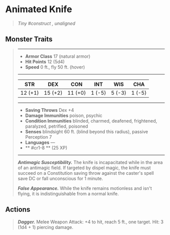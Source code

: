 # Animated Knife
>*Tiny #construct , unaligned*
## Monster Traits
>___
>- **Armor Class** 17 (natural armor)
>- **Hit Points** 12 (5d4)
>- **Speed** 0 ft., fly 50 ft. (hover)
>___
>|STR|DEX|CON|INT|WIS|CHA|
>|:---:|:---:|:---:|:---:|:---:|:---:|
>|12 (+1)|15 (+2)|11 (+0)|1 (-5)|5 (-3)|1 (-5)|
>___
>- **Saving Throws** Dex +4
>- **Damage Immunities** poison, psychic
>- **Condition Immunities** blinded, charmed, deafened, frightened, paralyzed, petrified, poisoned
>- **Senses** blindsight 60 ft. (blind beyond this radius), passive Perception 7
>- **Languages** —
>- ** #cr1-8 ** (25 XP)
>___
>***Antimagic Susceptibility.*** The knife is incapacitated while in the area of an antimagic field. If targeted by dispel magic, the knife must succeed on a Constitution saving throw against the caster's spell save DC or fall unconscious for 1 minute.  
>
>***False Appearance.*** While the knife remains motionless and isn't flying, it is indistinguishable from a normal knife.  
>
## Actions
>***Dagger.*** Melee Weapon Attack: +4 to hit, reach 5 ft., one target. Hit: 3 (1d4 + 1) piercing damage.